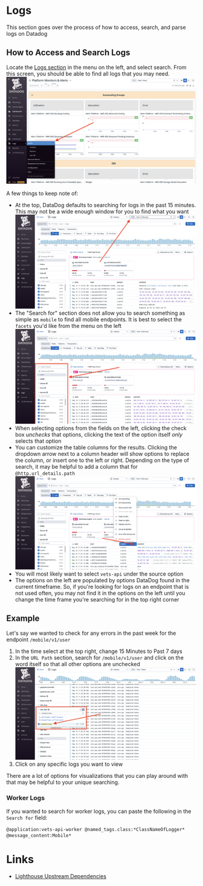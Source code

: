 # Logs

This section goes over the process of how to access, search, and parse logs on Datadog

## How to Access and Search Logs

Locate the [Logs section](https://vagov.ddog-gov.com/logs?query=&cols=host%2Cservice&index=%2A&messageDisplay=inline&stream_sort=desc&viz=stream&from_ts=1684258977199&to_ts=1684259877199&live=true) in the menu on the left, and select search. From this screen, you should be able to find all logs that you may need. 
![](../../../../static/img/backend/datadog-search-location.png)

A few things to keep note of:
- At the top, DataDog defaults to searching for logs in the past 15 minutes. This may not be a wide enough window for you to find what you want ![](../../../../static/img/backend/datadog-time-select.png)
- The "Search for" section does not allow you to search something as simple as `mobile` to find all mobile endpoints. It is best to select the `facets` you'd like from the menu on the left ![](../../../../static/img/backend/datadog-facet-menu.png)
- When selecting options from the fields on the left, clicking the check box *unchecks* that options, clicking the text of the option itself *only* selects that option
- You can customize the table columns for the results. Clicking the dropdown arrow next to a column header will show options to replace the column, or insert one to the left or right. Depending on the type of search, it may be helpful to add a column that for `@http.url_details.path` ![](../../../../static/img/backend/datadog-change-columns.png)
- You will most likely want to select `vets-api` under the source option
- The options on the left are populated by options DataDog found in the current timeframe. So, if you're looking for logs on an endpoint that is not used often, you may not find it in the options on the left until you change the time frame you're searching for in the top right corner


## Example

Let's say we wanted to check for any errors in the past week for the endpoint `/mobile/v1/user`

1. In the time select at the top right, change 15 Minutes to Past 7 days
2. In the `URL Path` section, search for `/mobile/v1/user` and click on the word itself so that all other options are unchecked ![](../../../../static/img/backend/datadog-select-path.png)
3. Click on any specific logs you want to view

There are a lot of options for visualizations that you can play around with that may be helpful to your unique searching.

### Worker Logs

If you wanted to search for worker logs, you can paste the following in the `Search for` field:

```
@application:vets-api-worker @named_tags.class:*ClassNameOfLogger* @message_content:Mobile*
```

# Links
- [Lighthouse Upstream Dependencies](https://github.com/department-of-veterans-affairs/leeroy-jenkles/wiki/API-Backend-Systems#api-to-va-backend-mapping)

